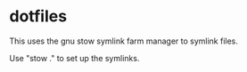# dotfiles

This uses the gnu stow symlink farm manager to symlink files.

Use "stow ." to set up the symlinks.
